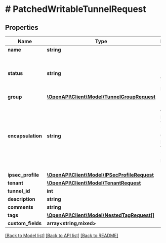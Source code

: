 # # PatchedWritableTunnelRequest

## Properties

Name | Type | Description | Notes
------------ | ------------- | ------------- | -------------
**name** | **string** |  | [optional]
**status** | **string** | * &#x60;planned&#x60; - Planned * &#x60;active&#x60; - Active * &#x60;disabled&#x60; - Disabled | [optional]
**group** | [**\OpenAPI\Client\Model\TunnelGroupRequest**](TunnelGroupRequest.md) |  | [optional]
**encapsulation** | **string** | * &#x60;ipsec-transport&#x60; - IPsec - Transport * &#x60;ipsec-tunnel&#x60; - IPsec - Tunnel * &#x60;ip-ip&#x60; - IP-in-IP * &#x60;gre&#x60; - GRE | [optional]
**ipsec_profile** | [**\OpenAPI\Client\Model\IPSecProfileRequest**](IPSecProfileRequest.md) |  | [optional]
**tenant** | [**\OpenAPI\Client\Model\TenantRequest**](TenantRequest.md) |  | [optional]
**tunnel_id** | **int** |  | [optional]
**description** | **string** |  | [optional]
**comments** | **string** |  | [optional]
**tags** | [**\OpenAPI\Client\Model\NestedTagRequest[]**](NestedTagRequest.md) |  | [optional]
**custom_fields** | **array<string,mixed>** |  | [optional]

[[Back to Model list]](../../README.md#models) [[Back to API list]](../../README.md#endpoints) [[Back to README]](../../README.md)

